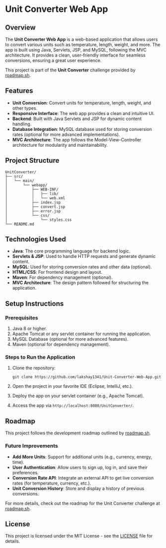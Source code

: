 # Unit Converter Web App

## Overview

The **Unit Converter Web App** is a web-based application that allows users to convert various units such as temperature, length, weight, and more. The app is built using Java, Servlets, JSP, and MySQL, following the MVC architecture. It provides a clean, user-friendly interface for seamless conversions, ensuring a great user experience.


This project is part of the **Unit Converter** challenge provided by [roadmap.sh](https://roadmap.sh/projects/unit-converter).

## Features

- **Unit Conversion**: Convert units for temperature, length, weight, and other types.
- **Responsive Interface**: The web app provides a clean and intuitive UI.
- **Backend**: Built with Java Servlets and JSP for dynamic content handling.
- **Database Integration**: MySQL database used for storing conversion rates (optional for more advanced implementations).
- **MVC Architecture**: The app follows the Model-View-Controller architecture for modularity and maintainability.

## Project Structure

```
UnitConverter/
├── src/
│   └── main/
│       └── webapp/
│           ├── WEB-INF/
│           │   ├── lib/
│           │   └── web.xml 
│           ├── index.jsp
│           ├── convert.jsp
│           ├── error.jsp
│           └── css/
│               └── styles.css
└── README.md
```

## Technologies Used

- **Java**: The core programming language for backend logic.
- **Servlets & JSP**: Used to handle HTTP requests and generate dynamic content.
- **MySQL**: Used for storing conversion rates and other data (optional).
- **HTML/CSS**: For frontend design and layout.
- **Maven**: For dependency management (optional).
- **MVC Architecture**: The design pattern followed for structuring the application.

## Setup Instructions

### Prerequisites

1. Java 8 or higher.
2. Apache Tomcat or any servlet container for running the application.
3. MySQL Database (optional for more advanced features).
4. Maven (optional for dependency management).

### Steps to Run the Application

1. Clone the repository:
   ```
   git clone https://github.com/lakshay1341/Unit-Converter-Web-App.git
   ```

2. Open the project in your favorite IDE (Eclipse, IntelliJ, etc.).

3. Deploy the app on your servlet container (e.g., Apache Tomcat).

4. Access the app via `http://localhost:8080/UnitConverter/`.

## Roadmap

This project follows the development roadmap outlined by [roadmap.sh](https://roadmap.sh/projects/unit-converter).

### Future Improvements

- **Add More Units**: Support for additional units (e.g., currency, energy, time).
- **User Authentication**: Allow users to sign up, log in, and save their preferences.
- **Conversion Rate API**: Integrate an external API to get live conversion rates (for temperature, currency, etc.).
- **Unit Conversion History**: Store and display a history of previous conversions.

For more details, check out the roadmap for the Unit Converter challenge at [roadmap.sh]([https://roadmap.sh/projects/unit-converter](https://roadmap.sh/projects/unit-converter/solutions?u=658efb1fae22c12523f4de17)).

## License

This project is licensed under the MIT License - see the [LICENSE](LICENSE) file for details.
